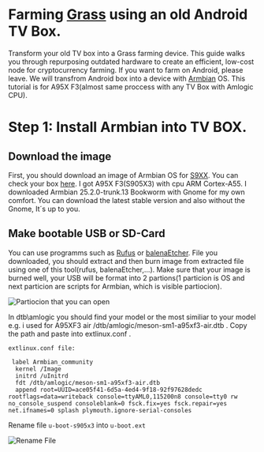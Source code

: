 # Farming [Grass](https://app.getgrass.io/register/?referralCode=sD8cUjUDV1uXTZO) using an old Android TV Box.
Transform your old TV box into a Grass farming device. This guide walks you through repurposing outdated hardware to create an efficient, low-cost node for cryptocurrency farming. If you want to farm on Android, please leave. We will transfrom Android box into a device with [Armbian](https://www.armbian.com/) OS. This tutorial is for A95X F3(almost same proccess with any TV Box with Amlogic CPU).
# Step 1: Install Armbian into TV BOX.
## Download the image
First, you should download an image of Armbian OS for [S9XX](https://www.armbian.com/amlogic-s9xx-tv-box/). You can check your box [here](https://github.com/devmfc/debian-on-amlogic/blob/main/README.md). I got A95X F3(S905X3) with cpu ARM Cortex-A55. I downloaded Armbian 25.2.0-trunk.13 Bookworm with Gnome for my own comfort. You can download the latest stable version and also without the Gnome, It´s up to you.
## Make bootable USB or SD-Card
You can use programms such as [Rufus](https://rufus.ie/sk/) or [balenaEtcher](https://etcher.balena.io/). File you downloaded, you should extract and then burn image from extracted file using one of this tool(rufus, balenaEtcher,...). Make sure that your image is burned well, your USB will be format into 2 partions(1 particion is OS and next particion are scripts for Armbian, which is visible partiocion). 

![Partiocion that you can open](https://github.com/user-attachments/assets/548e5b98-6b0e-4411-8bbe-69a2d9f6914e)

In dtb\amlogic you should find your model or the most similiar to your model e.g. i used for A95XF3 air /dtb/amlogic/meson-sm1-a95xf3-air.dtb . Copy the path and paste into extlinux.conf .

`extlinux.conf file: `
```
 label Armbian_community
  kernel /Image
  initrd /uInitrd
  fdt /dtb/amlogic/meson-sm1-a95xf3-air.dtb
  append root=UUID=ace05f41-6d5a-4ed4-9f18-92f97628dedc rootflags=data=writeback console=ttyAML0,115200n8 console=tty0 rw no_console_suspend consoleblank=0 fsck.fix=yes fsck.repair=yes net.ifnames=0 splash plymouth.ignore-serial-consoles
```
 Rename file `u-boot-s905x3` into `u-boot.ext`
 
![Rename File](https://github.com/user-attachments/assets/3b53d8f7-34bb-445d-8ccc-f216265b6626)




